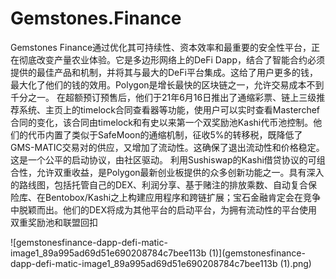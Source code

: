 # Gemstones.Finance

Gemstones Finance通过优化其可持续性、资本效率和最重要的安全性平台，正在彻底改变产量农业体验。它是多边形网络上的DeFi Dapp，结合了智能合约必须提供的最佳产品和机制，并将其与最大的DeFi平台集成。这给了用户更多的钱，最大化了他们的钱的效用。Polygon是增长最快的区块链之一，允许交易成本不到千分之一。
在超额预订预售后，他们于21年6月16日推出了通缩彩票、链上三级推荐系统、主页上的timelock合同查看器等功能，使用户可以实时查看Masterchef合同的变化，该合同由timelock和有史以来第一个双奖励池Kashi代币池控制。他们的代币内置了类似于SafeMoon的通缩机制，征收5%的转移税，既降低了GMS-MATIC交易对的供应，又增加了流动性。这确保了退出流动性和价格稳定。这是一个公平的启动协议，由社区驱动。
利用Sushiswap的Kashi借贷协议的可组合性，允许双重收益，是Polygon最新创业板提供的众多创新功能之一。具有深入的路线图，包括托管自己的DEX、利润分享、基于赌注的排放乘数、自动复合保险库、在Bentobox/Kashi之上构建应用程序和跨链扩展；宝石金融肯定会在竞争中脱颖而出。他们的DEX将成为其他平台的启动平台，为拥有流动性的平台使用双重奖励池和联盟回扣

![gemstonesfinance-dapp-defi-matic-image1_89a995ad69d51e690208784c7bee113b (1)](gemstonesfinance-dapp-defi-matic-image1_89a995ad69d51e690208784c7bee113b (1).png)
